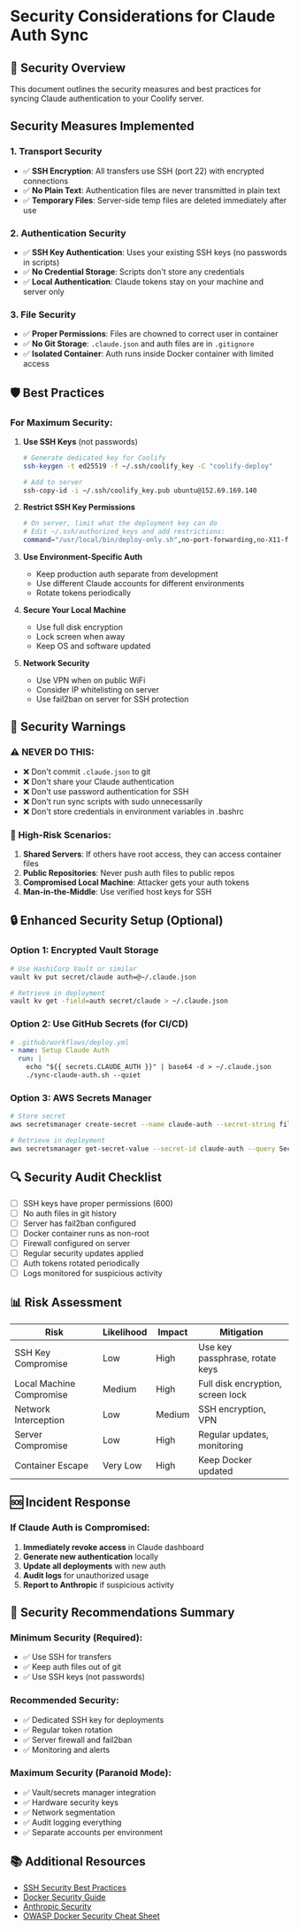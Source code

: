 # Security Considerations for Claude Auth Sync

## 🔐 Security Overview

This document outlines the security measures and best practices for syncing Claude authentication to your Coolify server.

## Security Measures Implemented

### 1. **Transport Security**
- ✅ **SSH Encryption**: All transfers use SSH (port 22) with encrypted connections
- ✅ **No Plain Text**: Authentication files are never transmitted in plain text
- ✅ **Temporary Files**: Server-side temp files are deleted immediately after use

### 2. **Authentication Security**
- ✅ **SSH Key Authentication**: Uses your existing SSH keys (no passwords in scripts)
- ✅ **No Credential Storage**: Scripts don't store any credentials
- ✅ **Local Authentication**: Claude tokens stay on your machine and server only

### 3. **File Security**
- ✅ **Proper Permissions**: Files are chowned to correct user in container
- ✅ **No Git Storage**: `.claude.json` and auth files are in `.gitignore`
- ✅ **Isolated Container**: Auth runs inside Docker container with limited access

## 🛡️ Best Practices

### For Maximum Security:

1. **Use SSH Keys** (not passwords)
   ```bash
   # Generate dedicated key for Coolify
   ssh-keygen -t ed25519 -f ~/.ssh/coolify_key -C "coolify-deploy"
   
   # Add to server
   ssh-copy-id -i ~/.ssh/coolify_key.pub ubuntu@152.69.169.140
   ```

2. **Restrict SSH Key Permissions**
   ```bash
   # On server, limit what the deployment key can do
   # Edit ~/.ssh/authorized_keys and add restrictions:
   command="/usr/local/bin/deploy-only.sh",no-port-forwarding,no-X11-forwarding ssh-ed25519 AAAA...
   ```

3. **Use Environment-Specific Auth**
   - Keep production auth separate from development
   - Use different Claude accounts for different environments
   - Rotate tokens periodically

4. **Secure Your Local Machine**
   - Use full disk encryption
   - Lock screen when away
   - Keep OS and software updated

5. **Network Security**
   - Use VPN when on public WiFi
   - Consider IP whitelisting on server
   - Use fail2ban on server for SSH protection

## 🚨 Security Warnings

### ⚠️ NEVER DO THIS:
- ❌ Don't commit `.claude.json` to git
- ❌ Don't share your Claude authentication
- ❌ Don't use password authentication for SSH
- ❌ Don't run sync scripts with sudo unnecessarily
- ❌ Don't store credentials in environment variables in .bashrc

### 🔴 High-Risk Scenarios:
1. **Shared Servers**: If others have root access, they can access container files
2. **Public Repositories**: Never push auth files to public repos
3. **Compromised Local Machine**: Attacker gets your auth tokens
4. **Man-in-the-Middle**: Use verified host keys for SSH

## 🔒 Enhanced Security Setup (Optional)

### Option 1: Encrypted Vault Storage
```bash
# Use HashiCorp Vault or similar
vault kv put secret/claude auth=@~/.claude.json

# Retrieve in deployment
vault kv get -field=auth secret/claude > ~/.claude.json
```

### Option 2: Use GitHub Secrets (for CI/CD)
```yaml
# .github/workflows/deploy.yml
- name: Setup Claude Auth
  run: |
    echo "${{ secrets.CLAUDE_AUTH }}" | base64 -d > ~/.claude.json
    ./sync-claude-auth.sh --quiet
```

### Option 3: AWS Secrets Manager
```bash
# Store secret
aws secretsmanager create-secret --name claude-auth --secret-string file://~/.claude.json

# Retrieve in deployment
aws secretsmanager get-secret-value --secret-id claude-auth --query SecretString --output text > ~/.claude.json
```

## 🔍 Security Audit Checklist

- [ ] SSH keys have proper permissions (600)
- [ ] No auth files in git history
- [ ] Server has fail2ban configured
- [ ] Docker container runs as non-root
- [ ] Firewall configured on server
- [ ] Regular security updates applied
- [ ] Auth tokens rotated periodically
- [ ] Logs monitored for suspicious activity

## 📊 Risk Assessment

| Risk | Likelihood | Impact | Mitigation |
|------|------------|--------|------------|
| SSH Key Compromise | Low | High | Use key passphrase, rotate keys |
| Local Machine Compromise | Medium | High | Full disk encryption, screen lock |
| Network Interception | Low | Medium | SSH encryption, VPN |
| Server Compromise | Low | High | Regular updates, monitoring |
| Container Escape | Very Low | High | Keep Docker updated |

## 🆘 Incident Response

### If Claude Auth is Compromised:
1. **Immediately revoke access** in Claude dashboard
2. **Generate new authentication** locally
3. **Update all deployments** with new auth
4. **Audit logs** for unauthorized usage
5. **Report to Anthropic** if suspicious activity

## 📝 Security Recommendations Summary

### Minimum Security (Required):
- ✅ Use SSH for transfers
- ✅ Keep auth files out of git
- ✅ Use SSH keys (not passwords)

### Recommended Security:
- ✅ Dedicated SSH key for deployments
- ✅ Regular token rotation
- ✅ Server firewall and fail2ban
- ✅ Monitoring and alerts

### Maximum Security (Paranoid Mode):
- ✅ Vault/secrets manager integration
- ✅ Hardware security keys
- ✅ Network segmentation
- ✅ Audit logging everything
- ✅ Separate accounts per environment

## 📚 Additional Resources

- [SSH Security Best Practices](https://www.ssh.com/academy/ssh/security)
- [Docker Security Guide](https://docs.docker.com/engine/security/)
- [Anthropic Security](https://www.anthropic.com/security)
- [OWASP Docker Security Cheat Sheet](https://cheatsheetseries.owasp.org/cheatsheets/Docker_Security_Cheat_Sheet.html)